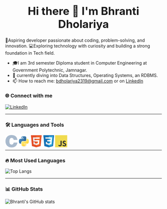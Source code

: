 <h1 style="text-align:center; font-size:2.5em;">
Hi there 👋 I'm Bhranti Dholariya
</h1>

🚀Aspiring developer passionate about coding, problem-solving, and innovation. 💻Exploring technology with curiosity and building a strong foundation in Tech field.

- 🎓I am 3rd semester Diploma student in Computer Engineering at Government Polytechnic, Jamnagar.
- 🌱 currently diving into Data Structures, Operating Systems, an RDBMS.
- 📫 How to reach me: bdholariya2319@gmail.com or on [LinkedIn](https://www.linkedin.com/in/bhranti-dholariya-427232383/)  

### 🌐 Connect with me  
[<img align="center" alt="LinkedIn" width="40px" src="https://cdn.jsdelivr.net/gh/devicons/devicon/icons/linkedin/linkedin-original.svg"/>](https://www.linkedin.com/in/bhranti-dholariya-427232383/)  

---

### 🛠 Languages and Tools  
<img align="left" alt="C" width="40px" src="https://raw.githubusercontent.com/devicons/devicon/master/icons/c/c-original.svg"/>
<img align="left" alt="Python" width="40px" src="https://raw.githubusercontent.com/devicons/devicon/master/icons/python/python-original.svg"/>
<img align="left" alt="HTML5" width="40px" src="https://raw.githubusercontent.com/devicons/devicon/master/icons/html5/html5-original.svg"/>
<img align="left" alt="CSS3" width="40px" src="https://raw.githubusercontent.com/devicons/devicon/master/icons/css3/css3-original.svg"/>
<img align="left" alt="JavaScript" width="40px" src="https://raw.githubusercontent.com/devicons/devicon/master/icons/javascript/javascript-original.svg"/>
<br/>
<br/>

---

### 🔥 Most Used Languages  
![Top Langs](https://github-readme-stats.vercel.app/api/top-langs/?username=BhrantiDholariya&layout=compact&theme=radical)

---

### 📊 GitHub Stats  
![Bhranti's GitHub stats](https://github-readme-stats.vercel.app/api?username=BhrantiDholariya&show_icons=true&theme=radical)  
